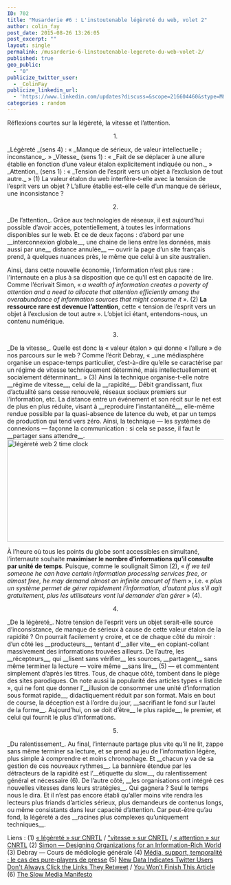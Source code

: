 ```yaml
---
ID: 702
title: "Musarderie #6 : L'instoutenable légèreté du web, volet 2"
author: colin_fay
post_date: 2015-08-26 13:26:05
post_excerpt: ""
layout: single
permalink: /musarderie-6-linstoutenable-legerete-du-web-volet-2/
published: true
geo_public:
  - "0"
publicize_twitter_user:
  - _ColinFay
publicize_linkedin_url:
  - 'https://www.linkedin.com/updates?discuss=&scope=216604460&stype=M&topic=6042280657923633152&type=U&a=CM6Q'
categories : random
---
```


Réflexions courtes sur la légèreté, la vitesse et l’attention.

<!--more-->
<p style="text-align: center;">1.</p>
_Légèreté _(sens 4) : « _Manque de sérieux, de valeur intellectuelle ; inconstance_. »
_Vitesse_ (sens 1) : « _Fait de se déplacer à une allure établie en fonction d’une valeur étalon explicitement indiquée ou non._ »
_Attention_ (sens 1) : « _Tension de l’esprit vers un objet à l’exclusion de tout autre._ » (1)
La valeur étalon du web interfère-t-elle avec la tension de l’esprit vers un objet ? L’allure établie est-elle celle d’un manque de sérieux, une inconsistance ?
<p style="text-align: center;">2.</p>
_De l’attention_. Grâce aux technologies de réseaux, il est aujourd’hui possible d’avoir accès, potentiellement, à toutes les informations disponibles sur le web. Et ce de deux façons : d’abord par une __interconnexion globale__, une chaine de liens entre les données, mais aussi par une__ distance annulée__ — ouvrir la page d’un site français prend, à quelques nuances près, le même que celui à un site australien.

Ainsi, dans cette nouvelle économie, l’information n’est plus rare : l'internaute en a plus à sa disposition que ce qu'il est en capacité de lire. Comme l’écrivait Simon, « _a wealth of information creates a poverty of attention and a need to allocate that attention efficiently among the overabundance of information sources that might consume it_ ». (2) __La ressource rare est devenue l’attention__, cette « tension de l’esprit vers un objet à l’exclusion de tout autre ». L’objet ici étant, entendons-nous, un contenu numérique.
<p style="text-align: center;">3.</p>
_De la vitesse_. Quelle est donc la « valeur étalon » qui donne « l’allure » de nos parcours sur le web ? Comme l’écrit Debray, « _une médiasphère organise un espace-temps particulier, c’est-à-dire qu’elle se caractérise par un régime de vitesse techniquement déterminé, mais intellectuellement et socialement déterminant_. » (3) Ainsi la technique organise-t-elle notre __régime de vitesse__, celui de la __rapidité__. Débit grandissant, flux d’actualité sans cesse renouvelé, réseaux sociaux premiers sur l’information, etc. La distance entre un événement et son récit sur le net est de plus en plus réduite, visant à __reproduire l’instantanéité__, elle-même rendue possible par la quasi-absence de latence du web, et par un temps de production qui tend vers zéro. Ainsi, la technique — les systèmes de connexions — façonne la communication : si cela se passe, il faut le __partager sans attendre__.

<img class="aligncenter size-full wp-image-698" src="http://cf.data-bzh.fr/wp-content/uploads/2015/08/time.jpg" alt="légèreté web 2 time clock" width="639" height="238" />

À l’heure où tous les points du globe sont accessibles en simultané, l’internaute souhaite __maximiser le nombre d’informations qu’il consulte par unité de temps__. Puisque, comme le soulignait Simon (2), « _if we tell someone he can have certain information processing services free, or almost free, he may demand almost an infinite amount of them_ », i.e. « _plus un système permet de gérer rapidement l’information, d’autant plus s’il agit gratuitement, plus les utilisateurs vont lui demander d’en gérer_ » (4).
<p style="text-align: center;">4.</p>
_De la légèreté_. Notre tension de l’esprit vers un objet serait-elle source d’inconsistance, de manque de sérieux à cause de cette valeur étalon de la rapidité ? On pourrait facilement y croire, et ce de chaque côté du miroir : d’un côté les __producteurs__, tentant d’__aller vite__ en copiant-collant massivement des informations trouvées ailleurs. De l’autre, les __récepteurs__, qui __lisent sans vérifier__ les sources, __partagent__ sans même terminer la lecture — voire même __sans lire__ (5) — et commentent simplement d’après les titres. Tous, de chaque côté, tombent dans le piège des sites parodiques. On note aussi la popularité des articles types « listicle », qui ne font que donner l’__illusion de consommer une unité d’information sous format rapide__, didactiquement réduit par son format. Mais en bout de course, la déception est à l’ordre du jour, __sacrifiant le fond sur l’autel de la forme__. Aujourd’hui, on se doit d’être__ le plus rapide__, le premier, et celui qui fournit le plus d’informations.
<p style="text-align: center;">5.</p>
_Du ralentissement_. Au final, l’internaute partage plus vite qu’il ne lit, zappe sans même terminer sa lecture, et se prend au jeu de l’information légère, plus simple à comprendre et moins chronophage. Et __chacun y va de sa gestion de ces nouveaux rythmes__. La bannière étendue par les détracteurs de la rapidité est l’__étiquette du slow__, du ralentissement général et nécessaire (6). De l’autre côté, __les organisations ont intégré ces nouvelles vitesses dans leurs stratégies__. Qui gagnera ? Seul le temps nous le dira. Et il n’est pas encore établi qu’aller moins vite rendra les lecteurs plus friands d’articles sérieux, plus demandeurs de contenus longs, ou même consistants dans leur capacité d’attention. Car peut-être qu’au fond, la légèreté a des __racines plus complexes qu’uniquement techniques__.

Liens :
(1) <a href="http://www.cnrtl.fr/definition/légèreté" target="_blank">« légèreté » sur CNRTL</a> / <a href="http://www.cnrtl.fr/definition/vitesse" target="_blank">"vitesse » sur CNRTL</a> /<a href="http://www.cnrtl.fr/definition/attention" target="_blank"> « attention » sur CNRTL</a>
(2) <a href="http://zeus.zeit.de/2007/39/simon.pdf" target="_blank">Simon — Designing Organizations for an Information-Rich World</a>
(3) Debray — Cours de médiologie générale
(4) <a href="http://dumas.ccsd.cnrs.fr/dumas-01130211/document" target="_blank">Média, support, temporalité : le cas des pure-players de presse</a>
(5) <a href="http://blog.hubspot.com/blog/tabid/6307/bid/33815/New-Data-Indicates-Twitter-Users-Don-t-Always-Click-the-Links-They-Retweet-INFOGRAPHIC.aspx" target="_blank">New Data Indicates Twitter Users Don't Always Click the Links They Retweet</a> / <a href="http://www.slate.com/articles/technology/technology/2013/06/how_people_read_online_why_you_won_t_finish_this_article.single.html" target="_blank">You Won’t Finish This Article</a>
(6) <a href="http://en.slow-media.net/manifesto" target="_blank">The Slow Media Manifesto</a>
